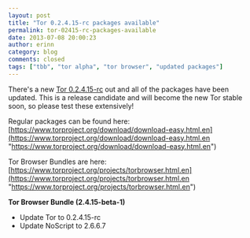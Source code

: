 ```yaml
---
layout: post
title: "Tor 0.2.4.15-rc packages available"
permalink: tor-02415-rc-packages-available
date: 2013-07-08 20:00:23
author: erinn
category: blog
comments: closed
tags: ["tbb", "tor alpha", "tor browser", "updated packages"]
---
```


There's a new [Tor 0.2.4.15-rc](https://lists.torproject.org/pipermail/tor-talk/2013-July/028776.html) out and all of the packages have been updated. This is a release candidate and will become the new Tor stable soon, so please test these extensively!

Regular packages can be found here:  
 [https://www.torproject.org/download/download-easy.html.en](https://www.torproject.org/download/download-easy.html.en "https://www.torproject.org/download/download-easy.html.en")

Tor Browser Bundles are here:  
 [https://www.torproject.org/projects/torbrowser.html.en](https://www.torproject.org/projects/torbrowser.html.en "https://www.torproject.org/projects/torbrowser.html.en")

**Tor Browser Bundle (2.4.15-beta-1)**

-   Update Tor to 0.2.4.15-rc
-   Update NoScript to 2.6.6.7

